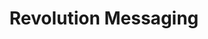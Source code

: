 ---
title: Revolution Messaging
docsurl: https://github.com/revolution-messaging/revere-sync-v2-api-docs
---